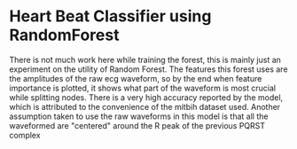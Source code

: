 # Heart Beat Classifier using RandomForest

There is not much work here while training the forest, this is mainly just an experiment on the utility of Random Forest.
The features this forest uses are the amplitudes of the raw ecg waveform, so by the end when feature importance is plotted, it shows what part of the waveform is most crucial while splitting nodes.
There is a very high accuracy reported by the model, which is attributed to the convenience of the mitbih dataset used.
Another assumption taken to use the raw waveforms in this model is that all the waveformed are "centered" around the R peak of the previous PQRST complex 

